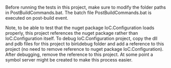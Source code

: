 ﻿Before running the tests in this project, make sure to modify the folder paths in PostBuildCommands.bat.
The batch file PostBuildCommands.bat is executed on post-build event.

Note, to be able to test that the nuget package IoC.Configuration loads properly, this project references the nuget package rather than
IoC.Configuration itself. To debug IoC.Configuration project, copy the dll and pdb files for this project to bin\debug folder and add a 
reference to this project (no need to remove reference to nuget package IoC.Configuration). After debugging, remove the reference to this project.
At some point a symbol server might be created to make this process easier.

